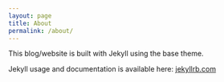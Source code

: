 ```yaml
---
layout: page
title: About
permalink: /about/
---
```


This blog/website is built with Jekyll using the base theme. 

Jekyll usage and documentation is available here: [jekyllrb.com](https://jekyllrb.com/)

